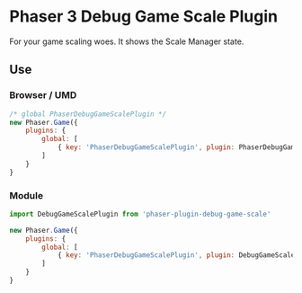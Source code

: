 Phaser 3 Debug Game Scale Plugin
================================

For your game scaling woes. It shows the Scale Manager state.

Use
---

### Browser / UMD

```js
/* global PhaserDebugGameScalePlugin */
new Phaser.Game({
    plugins: {
        global: [
            { key: 'PhaserDebugGameScalePlugin', plugin: PhaserDebugGameScalePlugin, start: true }
        ]
    }
}
```

### Module

```js
import DebugGameScalePlugin from 'phaser-plugin-debug-game-scale'

new Phaser.Game({
    plugins: {
        global: [
            { key: 'PhaserDebugGameScalePlugin', plugin: DebugGameScalePlugin, start: true }
        ]
    }
}
```